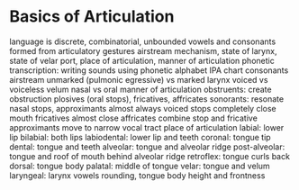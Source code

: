 # Basics of Articulation
language is discrete, combinatorial, unbounded
vowels and consonants formed from articulatory gestures
	airstream mechanism, state of larynx, state of velar port, place of articulation, manner of articulation
phonetic transcription: writing sounds using phonetic alphabet
	IPA chart
consonants
	airstream
		unmarked (pulmonic egressive) vs marked
	larynx
		voiced vs voiceless
	velum
		nasal vs oral
	manner of articulation
		obstruents: create obstruction
			plosives (oral stops), fricatives, affricates
		sonorants: resonate
			nasal stops, approximants
			almost always voiced
		stops completely close mouth
		fricatives almost close
		affricates combine stop and fricative
		approximants move to narrow vocal tract
	place of articulation
		labial: lower lip
			bilabial: both lips
			labiodental: lower lip and teeth
		coronal: tongue tip
			dental: tongue and teeth
			alveolar: tongue and alveolar ridge
			post-alveolar: tongue and roof of mouth behind alveolar ridge
			retroflex: tongue curls back
		dorsal: tongue body
			palatal: middle of tongue
			velar: tongue and velum
		laryngeal: larynx
vowels
	rounding, tongue body height and frontness